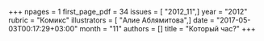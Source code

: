 +++
npages = 1
first_page_pdf = 34
issues = [ "2012_11",]
year = "2012"
rubric = "Комикс"
illustrators = [ "Алие Аблямитова",]
date = "2017-05-03T00:17:29+03:00"
month = "11"
authors = []
title = "Который час?"
+++
